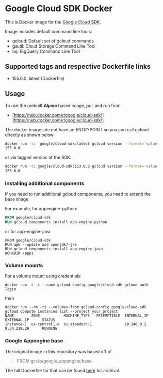 
# Google Cloud SDK Docker


This is Docker image for the [Google Cloud SDK](https://cloud.google.com/sdk/).

Image includes default command line tools:
*  gcloud:  Default set of gcloud commands
*  gsutil:  Cloud Storage Command Line Tool
*  bq: BigQuery Command Line Tool

## Supported tags and respective Dockerfile links

* 155.0.0, latest (Dockerfile)

## Usage

To use the prebuilt **Alpine** based image, pull and run from

* [https://hub.docker.com/r/google/cloud-sdk/](https://hub.docker.com/r/google/cloud-sdk/)

The docker images do not have an ENTRYPOINT so you can call gcloud directly as shown below:

```bash
docker run -ti  google/cloud-sdk:latest gcloud version --format='value("Google Cloud SDK")'
155.0.0
```

or via tagged version of the SDK:

```bash
docker run -ti google/cloud-sdk:153.0.0 gcloud version --format='value("Google Cloud SDK")'
153.0.0
```

### Installing additional components

If you need to run additional gcloud components, you need to extend the base image:

For example, for appengine-python:
```dockerfile
FROM google/cloud-sdk
RUN gcloud components install app-engine-python
```

or for app-engine-java
```
FROM google/cloud-sdk
RUN apk --update add openjdk7-jre
RUN gcloud components install app-engine-java
WORKDIR /apps
```

### Volume mounts

For a volume mount using credentials:
```
docker run -t -i --name gcloud-config google/cloud-sdk gcloud auth login
```
then
```
docker run --rm -ti --volumes-from gcloud-config google/cloud-sdk gcloud compute instances list --project your_project
NAME        ZONE           MACHINE_TYPE   PREEMPTIBLE  INTERNAL_IP  EXTERNAL_IP      STATUS
instance-1  us-central1-a  n1-standard-1               10.240.0.2   8.34.219.29      RUNNING
```

### Google Appengine base

The original image in this repository was based off of 

> FROM gcr.io/google_appengine/base

The full Dockerfile for that can be found [here](google_appengine_base/Dockerfile) for archival.